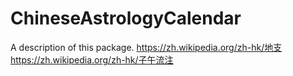 # ChineseAstrologyCalendar

A description of this package.
https://zh.wikipedia.org/zh-hk/地支
https://zh.wikipedia.org/zh-hk/子午流注
